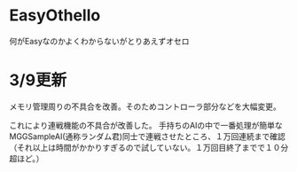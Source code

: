 ﻿EasyOthello
===========

何がEasyなのかよくわからないがとりあえずオセロ

3/9更新
===========

メモリ管理周りの不具合を改善。そのためコントローラ部分などを大幅変更。

これにより連戦機能の不具合が改善した。
手持ちのAIの中で一番処理が簡単なMGGSampleAI(通称ランダム君)同士で連戦させたところ、１万回連続まで確認（それ以上は時間がかかりすぎるので試していない。１万回目終了までで１０分超ほど。）